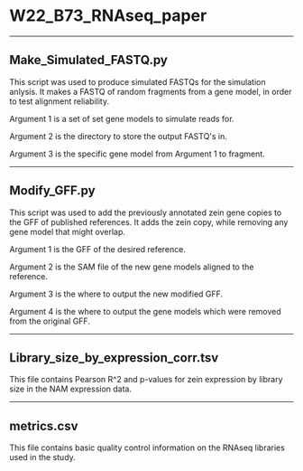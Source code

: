 # W22_B73_RNAseq_paper



------------------------
Make_Simulated_FASTQ.py
------------------------

This script was used to produce simulated FASTQs for the simulation anlysis.
It makes a FASTQ of random fragments from a gene model, in order to test alignment reliability.

Argument 1 is a set of set gene models to simulate reads for.

Argument 2 is the directory to store the output FASTQ's in.

Argument 3 is the specific gene model from Argument 1 to fragment.



--------------
Modify_GFF.py
--------------

This script was used to add the previously annotated zein gene copies to the GFF of published references.
It adds the zein copy, while removing any gene model that might overlap.

Argument 1 is the GFF of the desired reference.

Argument 2 is the SAM file of the new gene models aligned to the reference.

Argument 3 is the where to output the new modified GFF.

Argument 4 is the where to output the gene models which were removed from the original GFF.



------------------------------------
Library_size_by_expression_corr.tsv
------------------------------------

This file contains Pearson R^2 and p-values for zein expression by library size in the NAM expression data.


------------
metrics.csv
------------

This file contains basic quality control information on the RNAseq libraries used in the study.
